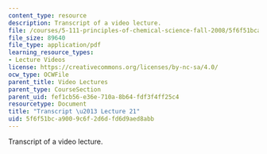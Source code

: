 ```yaml
---
content_type: resource
description: Transcript of a video lecture.
file: /courses/5-111-principles-of-chemical-science-fall-2008/5f6f51bca9009c6f2d6dfd6d9aed8abb_5-111F08-L21.pdf
file_size: 89640
file_type: application/pdf
learning_resource_types:
- Lecture Videos
license: https://creativecommons.org/licenses/by-nc-sa/4.0/
ocw_type: OCWFile
parent_title: Video Lectures
parent_type: CourseSection
parent_uid: fef1cb56-e36e-710a-8b64-fdf3f4ff25c4
resourcetype: Document
title: "Transcript \u2013 Lecture 21"
uid: 5f6f51bc-a900-9c6f-2d6d-fd6d9aed8abb
---
```

Transcript of a video lecture.